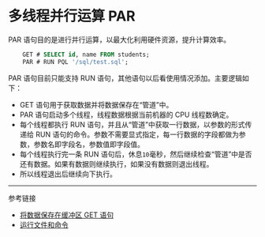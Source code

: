# 多线程并行运算 PAR

PAR 语句目的是进行并行运算，以最大化利用硬件资源，提升计算效率。

```sql
    GET # SELECT id, name FROM students;
    PAR # RUN PQL '/sql/test.sql';
```

PAR 语句目前只能支持 RUN 语句，其他语句以后看使用情况添加。主要逻辑如下：

* GET 语句用于获取数据并将数据保存在“管道”中。
* PAR 语句启动多个线程，线程数据根据当前机器的 CPU 线程数确定。
* 每个线程都执行 RUN 语句，并且从“管道”中获取一行数据，以参数的形式传递给 RUN 语句的命令。参数不需要显式指定，每一行数据的字段都做为参数，参数名即字段名，参数值即字段值。
* 每个线程执行完一条 RUN 语句后，休息`10`毫秒，然后继续检查“管道”中是否还有数据。如果有数据则继续执行，如果没有数据则退出线程。
* 所以线程退出后继续向下执行。


---
参考链接

* [将数据保存在缓冲区 GET 语句](/pql/get.md)
* [运行文件和命令](/pql/run.md)